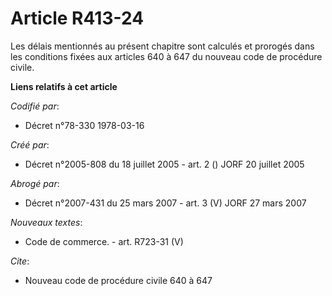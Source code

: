 # Article R413-24

Les délais mentionnés au présent chapitre sont calculés et prorogés dans les conditions fixées aux articles 640 à 647 du
nouveau code de procédure civile.

**Liens relatifs à cet article**

_Codifié par_:

  - Décret n°78-330 1978-03-16

_Créé par_:

  - Décret n°2005-808 du 18 juillet 2005 - art. 2 () JORF 20 juillet 2005

_Abrogé par_:

  - Décret n°2007-431 du 25 mars 2007 - art. 3 (V) JORF 27 mars 2007

_Nouveaux textes_:

  - Code de commerce. - art. R723-31 (V)

_Cite_:

  - Nouveau code de procédure civile 640 à 647
